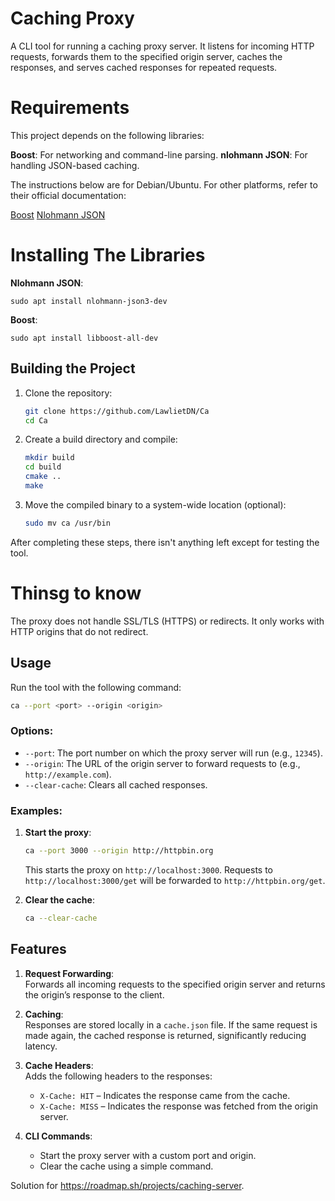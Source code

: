 
# **Caching Proxy**

A CLI tool for running a caching proxy server. It listens for incoming HTTP requests, forwards them to the specified origin server, caches the responses, and serves cached responses for repeated requests.

# **Requirements**
This project depends on the following libraries:

**Boost**: For networking and command-line parsing.
**nlohmann JSON**: For handling JSON-based caching.

The instructions below are for Debian/Ubuntu. For other platforms, refer to their official documentation:

[Boost](https://www.boost.org/users/download)
[Nlohmann JSON](https://github.com/nlohmann/json)

# **Installing The Libraries**
**Nlohmann JSON**:
```shell
sudo apt install nlohmann-json3-dev
```
**Boost**:
```shell
sudo apt install libboost-all-dev
```
## **Building the Project**

1. Clone the repository:
   ```bash
   git clone https://github.com/LawlietDN/Ca
   cd Ca
   ```

2. Create a build directory and compile:
   ```bash
   mkdir build
   cd build
   cmake ..
   make
   ```

3. Move the compiled binary to a system-wide location (optional):
   ```bash
   sudo mv ca /usr/bin
   ```
After completing these steps, there isn't anything left except for testing the tool.

# **Thinsg to know**
The proxy does not handle SSL/TLS (HTTPS) or redirects. It only works with HTTP origins that do not redirect.

## **Usage**

Run the tool with the following command:

```bash
ca --port <port> --origin <origin>
```

### **Options**:

- `--port`: The port number on which the proxy server will run (e.g., `12345`).
- `--origin`: The URL of the origin server to forward requests to (e.g., `http://example.com`).
- `--clear-cache`: Clears all cached responses.

### **Examples**:

1. **Start the proxy**:
   ```bash
   ca --port 3000 --origin http://httpbin.org
   ```

   This starts the proxy on `http://localhost:3000`. Requests to `http://localhost:3000/get` will be forwarded to `http://httpbin.org/get`.

2. **Clear the cache**:
   ```bash
   ca --clear-cache
   ```



## **Features**

1. **Request Forwarding**:  
   Forwards all incoming requests to the specified origin server and returns the origin’s response to the client.

2. **Caching**:  
   Responses are stored locally in a `cache.json` file. If the same request is made again, the cached response is returned, significantly reducing latency.

3. **Cache Headers**:  
   Adds the following headers to the responses:
   - `X-Cache: HIT` – Indicates the response came from the cache.
   - `X-Cache: MISS` – Indicates the response was fetched from the origin server.

4. **CLI Commands**:  
   - Start the proxy server with a custom port and origin.
   - Clear the cache using a simple command.


Solution for https://roadmap.sh/projects/caching-server.
